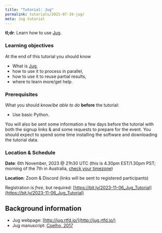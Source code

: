 ```yaml
---
title: "Tutorial: Jug"
permalink: tutorials/2021-07-19-jug/
meta: Jug tutorial
---
```


**tl;dr**: Learn how to use [Jug](http://jug.rtfd.io/).

### Learning objectives

At the end of this tutorial you should know

- What is [Jug](http://jug.rtfd.io/),
- how to use it to process in parallel,
- how to use it to reuse partial results,
- where to learn more/get help.

### Prerequisites

What you should _know_/_be able to do_ **before** the tutorial:

- Use basic Python.

You will also be sent some information a few days before the tutorial with both
the signup links &amp; and some requests to prepare for the event. You should
expect to spend some time installing the software and downloading the tutorial
data.

### Location &amp; Schedule

**Date**: 6th November, 2023 @ 21h30 UTC (this is 4.30pm EST/1.30pm PST; morning of the 7th in Australia, [check your timezone](https://everytimezone.com/s/6ecb7eca))

**Location**: Zoom &amp; Discord (links will be sent to registered participants)

Registration is _free_, but required: [https://bit.ly/2023-11-06_Jug_Tutorial](https://bit.ly/2023-11-06_Jug_Tutorial)

## Background information

- Jug webpage: [http://jug.rtfd.io/](http://jug.rtfd.io/)
- Jug manuscript: [Coelho, 2017](http://doi.org/10.5334/jors.161)


